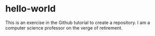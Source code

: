 # hello-world
This is an exercise in the Github tutorial to create a repository. 
I am a computer science professor on the verge of retirement.
